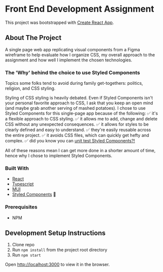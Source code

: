 # Front End Development Assignment

This project was bootstrapped with [Create React App](https://github.com/facebook/create-react-app).

## About The Project

A single page web app replicating visual components from a Figma wireframe to help evaluate how I organize CSS, my overall approach to the assignment and how well I implement the chosen technologies. 

### The 'Why' behind the choice to use Styled Components
Topics some folks tend to avoid during family get-togethers: politics, religion, and CSS styling.

Styling of CSS styling is heavily debated. Even if Styled Components isn't your personal favorite approach to CSS, I ask that you keep an open mind (and maybe grab another serving of mashed potatoes).
I chose to use Styled Components for this single-page app because of the following:
:white_check_mark: it's a flexible approach to CSS styling.
:white_check_mark: it allows me to add, change and delete CSS without any unexpected consequences.
:white_check_mark: it allows for styles to be clearly defined and easy to understand.
:white_check_mark: they're easily reusable across the entire project.
:white_check_mark: it avoids CSS files, which can quickly get hefty and complex.
:white_check_mark: did you know you can [unit test Styled Components?!](https://github.com/styled-components/jest-styled-components)

All of these reasons mean I can get more done in a shorter amount of time, hence why I chose to implement Styled Components.

### Built With

* [React](https://reactjs.org/)
* [Typescript](https://www.typescriptlang.org/)
* [MUI](https://mui.com/)
* [Styled Components](https://www.styled-components.com/) :nail_care:

### Prerequisites
* NPM

## Development Setup Instructions
1. Clone repo
2. Run `npm install` from the project root directory
3. Run `npm start`

Open [http://localhost:3000](http://localhost:3000) to view it in the browser.
